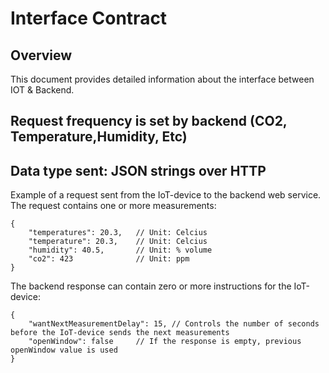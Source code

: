 # Interface Contract

## Overview

This document provides detailed information about the interface between IOT &
Backend.

## Request frequency is set by backend (CO2, Temperature,Humidity, Etc)

## Data type sent: JSON strings over HTTP

Example of a request sent from the IoT-device to the backend web service. The
request contains one or more measurements:

```json5
{
    "temperatures": 20.3,   // Unit: Celcius
    "temperature": 20.3,    // Unit: Celcius
    "humidity": 40.5,       // Unit: % volume
    "co2": 423              // Unit: ppm
}
```

The backend response can contain zero or more instructions for the IoT-device:

```json5
{
    "wantNextMeasurementDelay": 15, // Controls the number of seconds before the IoT-device sends the next measurements
    "openWindow": false     // If the response is empty, previous openWindow value is used
}
```
